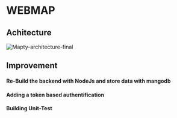 # WEBMAP
## Achitecture





![Mapty-architecture-final](https://user-images.githubusercontent.com/82499435/192514478-b14c5982-6046-42cf-9ec3-8945ed62b2de.png)


## Improvement
 #### Re-Build the backend with NodeJs and store data with mangodb
 #### Adding a token based authentification
 #### Building Unit-Test
